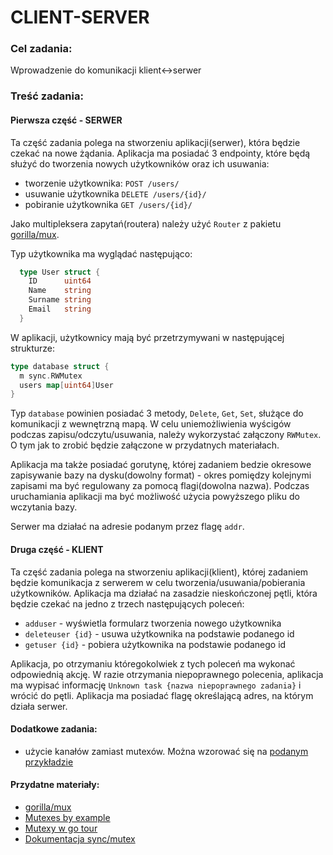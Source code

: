 # CLIENT-SERVER
 
### Cel zadania: 
  Wprowadzenie do komunikacji klient<->serwer 

### Treść zadania:
#### Pierwsza część - SERWER
Ta część zadania polega na stworzeniu aplikacji(serwer), która będzie czekać na nowe żądania.
Aplikacja ma posiadać 3 endpointy, które będą służyć do tworzenia nowych użytkowników oraz ich usuwania:
 - tworzenie użytkownika: `POST /users/`
 - usuwanie użytkownika `DELETE /users/{id}/`
 - pobiranie użytkownika `GET /users/{id}/`

Jako multipleksera zapytań(routera) należy użyć `Router` z pakietu [gorilla/mux](https://godoc.org/github.com/gorilla/mux).

Typ użytkownika ma wyglądać następująco:
```go
  type User struct {
    ID      uint64
    Name    string
    Surname string
    Email   string
  }
```

W aplikacji, użytkownicy mają być przetrzymywani w
następującej strukturze:
```go
type database struct {
  m sync.RWMutex
  users map[uint64]User
}
```

Typ `database` powinien posiadać 3 metody, `Delete`, `Get`, `Set`, służące do komunikacji z wewnętrzną mapą.
W celu uniemożliwienia wyścigów podczas zapisu/odczytu/usuwania, należy wykorzystać załączony `RWMutex`. O tym jak to zrobić będzie załączone w przydatnych materiałach.

Aplikacja ma także posiadać gorutynę, której zadaniem bedzie okresowe zapisywanie bazy na dysku(dowolny format) - okres pomiędzy kolejnymi zapisami ma być regulowany za pomocą flagi(dowolna nazwa).
Podczas uruchamiania aplikacji ma być możliwość użycia powyższego pliku do wczytania bazy.

Serwer ma działać na adresie podanym przez flagę `addr`.

#### Druga część - KLIENT
Ta część zadania polega na stworzeniu aplikacji(klient), której zadaniem będzie komunikacja z serwerem w celu tworzenia/usuwania/pobierania użytkowników.
Aplikacja ma działać na zasadzie nieskończonej pętli, która będzie czekać na jedno z trzech następujących poleceń:
  - `adduser` - wyświetla formularz tworzenia nowego użytkownika
  - `deleteuser {id}` - usuwa użytkownika na podstawie podanego id
  - `getuser {id}` - pobiera użytkownika na podstawie podanego id

Aplikacja, po otrzymaniu któregokolwiek z tych poleceń ma wykonać odpowiednią akcję. W razie otrzymania niepoprawnego polecenia, aplikacja ma wypisać informację `Unknown task {nazwa niepoprawnego zadania}` i wrócić do pętli.
Aplikacja ma posiadać flagę określającą adres, na którym działa serwer.

#### Dodatkowe zadania:
  - użycie kanałów zamiast mutexów. Można wzorować się na [podanym przykładzie](https://medium.com/stupid-gopher-tricks/more-powerful-synchronization-in-go-using-channels-f4a1c3242ed0) 

#### Przydatne materiały:
  - [gorilla/mux](https://godoc.org/github.com/gorilla/mux)
  - [Mutexes by example](https://gobyexample.com/mutexes)
  - [Mutexy w go tour](https://tour.golang.org/concurrency/9)
  - [Dokumentacja sync/mutex](https://golang.org/pkg/sync/#RWMutex)
